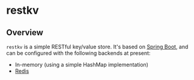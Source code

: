 # restkv

## Overview
`restkv` is a simple RESTful key/value store. It's based on [Spring
Boot](http://projects.spring.io/spring-boot/), and can be configured with the
following backends at present:

* In-memory (using a simple HashMap implementation)
* [Redis](https://redis.io/) 

